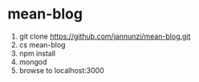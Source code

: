 # mean-blog

1. git clone https://github.com/jannunzi/mean-blog.git
2. cs mean-blog
1. npm install
1. mongod
1. browse to localhost:3000

